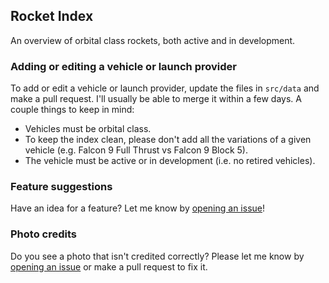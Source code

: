 ## Rocket Index

An overview of orbital class rockets, both active and in development.

### Adding or editing a vehicle or launch provider

To add or edit a vehicle or launch provider, update the files in `src/data` and make a pull request. I'll usually be able to merge it within a few days. A couple things to keep in mind:

- Vehicles must be orbital class.
- To keep the index clean, please don't add all the variations of a given vehicle (e.g. Falcon 9 Full Thrust vs Falcon 9 Block 5).
- The vehicle must be active or in development (i.e. no retired vehicles).

### Feature suggestions

Have an idea for a feature? Let me know by [opening an issue](https://github.com/nielsandriesse/rocket-index/issues)!

### Photo credits

Do you see a photo that isn't credited correctly? Please let me know by [opening an issue](https://github.com/nielsandriesse/rocket-index/issues) or make a pull request to fix it.
